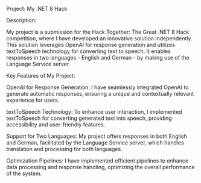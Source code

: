 Project: My .NET 8 Hack

Description:

My project is a submission for the Hack Together: The Great .NET 8 Hack competition, where I have developed an innovative solution independently. This solution leverages OpenAI for response generation and utilizes textToSpeech technology for converting text to speech. It enables responses in two languages - English and German - by making use of the Language Service server.

Key Features of My Project:

OpenAI for Response Generation: I have seamlessly integrated OpenAI to generate automatic responses, ensuring a unique and contextually relevant experience for users.

textToSpeech Technology: To enhance user interaction, I implemented textToSpeech for converting generated text into speech, providing accessibility and user-friendly features.

Support for Two Languages: My project offers responses in both English and German, facilitated by the Language Service server, which handles translation and processing for both languages.

Optimization Pipelines: I have implemented efficient pipelines to enhance data processing and response handling, optimizing the overall performance of the system.
